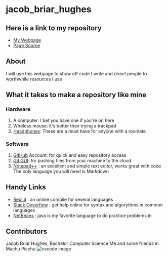 # jacob_briar_hughes
<!---
just a comment from here on the ground
I call my machine the ground because it's not the cloud
-->
## Here is a link to my repository

- [My Webpage](https://chocolatethunda.github.io/jacob_briar_hughes/ "My Introductory Webpage")
- [Page Source](https://github.com/ChocolateThundA/jacob_briar_hughes "My Pages Source Code")

## About 
I will use this webpage to show off code I write and direct people to worthwhile resources I use

## What it takes to make a repository like mine
### Hardware

1. A computer: I bet you have one if you're on here
1. Wireless mouse: it's  better than trying a trackpad
1. [Headphones](https://www.skullcandy.com/shop/earbuds/jib-with-microphone?optionId=6938 "My Favorite Type"): These are a must have for anyone with a roomate

### Software

1. [GitHub](https://github.com/ "Make yours!") Account: for quick and easy repository access
1. [Git GUI](https://gitforwindows.org/ "To Download"): for pushing files from your machine to the cloud
1. [Notepad++](https://notepad-plus-plus.org/download/v7.6.2.html "Download Here") : an excellent and simple text editor, works great with code
The only language you will need is Markdown

## Handy Links

- [Repl.it](https://repl.it/ "compilers") : an online compile for several languages
- [Stack Ovverflow](https://stackoverflow.com/ "ask and answer") : get help online for syntax and algorythms in common languages
- [NetBeans](https://netbeans.org/downloads/ "java compiler") : java is my favorite language to do practice problems in

## Contributors

Jacob Briar Hughes, Bachelor Computer Science
Me and some friends in Machu Picchu
![vscode image](https://github.com/ChocolateThundA/jacob_briar_hughes/blob/master/Pals.JPG?raw=true "I'm the one in the back")




